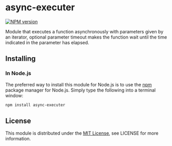 # async-executer
[![NPM version](https://img.shields.io/npm/v/async-executer.svg)](https://www.npmjs.com/package/async-excuter)

Module that executes a function asynchronously with parameters given by an iterator, optional parameter timeout makes
the function wait until the time indicated in the parameter has elapsed.

## Installing
### In Node.js
The preferred way to install this module for Node.js is to use the [npm](http://npmjs.org) package manager for Node.js.
Simply type the following into a terminal window:

```sh
npm install async-executer
```
## License
This module is distributed under the [MIT License](https://mit-license.org), see LICENSE for more information.